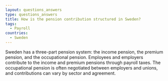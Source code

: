 ```yaml
---
layout: questions_answers
type: questions_answers
title: How is the pension contribution structured in Sweden?
tags:
  - Payroll
countries:
  - Sweden
---
```

Sweden has a three-part pension system: the income pension, the premium pension, and the occupational pension. Employees and employers contribute to the income and premium pensions through payroll taxes. The occupational pension is often negotiated between employers and unions, and contributions can vary by sector and agreement.
